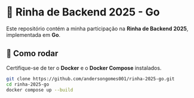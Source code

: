 # 🦀 Rinha de Backend 2025 - Go

Este repositório contém a minha participação na **Rinha de Backend 2025**, implementada em **Go**.

## 🚀 Como rodar

Certifique-se de ter o **Docker** e o **Docker Compose** instalados.

```bash
git clone https://github.com/andersongomes001/rinha-2025-go.git
cd rinha-2025-go
docker compose up --build
```
